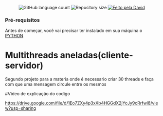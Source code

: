 <p align="center">
  <img alt="GitHub language count" src="https://img.shields.io/github/languages/count/dvduardo/trabalhos-sd\MultithreadAnnealing">
  <img alt="Repository size" src="https://img.shields.io/github/repo-size/dvduardo/trabalhos-sd\MultithreadAnnealing">
  <a href="https://www.linkedin.com/in/dvduardo/">
    <img alt="Feito pela David" src="https://img.shields.io/badge/feito%20por-David-%237519C1">
  </a>

### Pré-requisitos

Antes de começar, você vai precisar ter instalado em sua máquina o [PYTHON](https://www.python.org/downloads)

# Multithreads aneladas(cliente-servidor)
Segundo projeto para a materia onde é necessario criar 30 threads e faça com que uma mensagem circule entre os mesmos
  
  
#Video de explicação do codigo
  
  https://drive.google.com/file/d/1Eo7ZXy4p3xXb4HGGdX2jYcJy9cRrfwl8/view?usp=sharing






